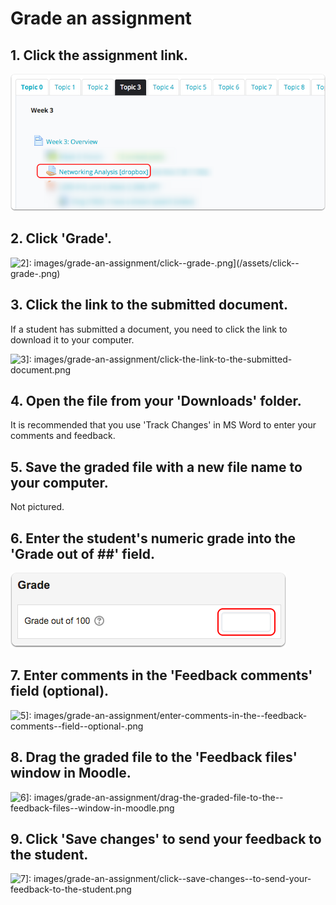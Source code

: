 # Grade an assignment

## 1. Click the assignment link.

![\[1\]: images/grade-an-assignment/click-the-assignment-link.png](../.gitbook/assets/click-the-assignment-link.png)

## 2.  Click 'Grade'.

![2\]: images/grade-an-assignment/click--grade-.png\]\(/assets/click--grade-.png\)](../.gitbook/assets/click-grade.png)

## 3.  Click the link to the submitted document.

If a student has submitted a document, you need to click the link to download it to your computer.

![3\]: images/grade-an-assignment/click-the-link-to-the-submitted-document.png ](../.gitbook/assets/click-the-link-to-the-submitted-document.png)

## 4.  Open the file from your 'Downloads' folder.

It is recommended that you use 'Track Changes' in MS Word to enter your comments and feedback.

## 5.  Save the graded file with a new file name to your computer.

Not pictured.

## 6.  Enter the student's numeric grade into the 'Grade out of \#\#' field.

![](../.gitbook/assets/enter-the-student-s-numeric-grade-into-the-grade-out-of-field.png)

## 7.  Enter comments in the 'Feedback comments' field \(optional\).

![5\]: images/grade-an-assignment/enter-comments-in-the--feedback-comments--field--optional-.png](../.gitbook/assets/enter-comments-in-the-feedback-comments-field-optional.png)

## 8.  Drag the graded file to the 'Feedback files' window in Moodle.

![6\]: images/grade-an-assignment/drag-the-graded-file-to-the--feedback-files--window-in-moodle.png](../.gitbook/assets/drag-the-graded-file-to-the-feedback-files-window-in-moodle.png)

## 9. Click 'Save changes' to send your feedback to the student.

![7\]: images/grade-an-assignment/click--save-changes--to-send-your-feedback-to-the-student.png ](../.gitbook/assets/click-save-changes-to-send-your-feedback-to-the-student.png)


